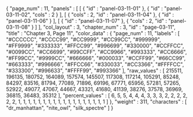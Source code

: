 {
  "page_num" : 11,
  "panels" : [
    [
      {
        "id" : "panel-03-11-01"
      },
      {
        "id" : "panel-03-11-02",
        "cols" : 2
      }
    ],
    [
      {
        "cols" : 2,
        "id" : "panel-03-11-04"
      },
      {
        "id" : "panel-03-11-06"
      }
    ],
    [
      {
        "id" : "panel-03-11-07"
      },
      {
        "cols" : 2,
        "id" : "panel-03-11-08"
      }
    ]
  ],
  "col_layout" : 3,
  "chapter_num" : 3,
  "id" : "page-03-11",
  "title" : "Chapter 3, Page 11",
  "color_data" : {
    "page_num" : 11,
    "labels" : [
      "#CCCCCC",
      "#CCCC99",
      "#CC9999",
      "#CC99CC",
      "#999999",
      "#FF9999",
      "#333333",
      "#FFCC99",
      "#996699",
      "#330000",
      "#CCFFCC",
      "#0099CC",
      "#CC6699",
      "#99CCFF",
      "#CC9966",
      "#993333",
      "#CC6666",
      "#FF99CC",
      "#9999CC",
      "#666666",
      "#000033",
      "#CCFF99",
      "#66CC99",
      "#663333",
      "#996666",
      "#FFCC66",
      "#330033",
      "#CC3366",
      "#FFFFCC",
      "#333300",
      "#996633",
      "#FFFF99",
      "#993366"
    ],
    "raw_values" : [
      215511,
      196135,
      180752,
      164089,
      157574,
      145507,
      117308,
      117214,
      105291,
      85248,
      84297,
      83516,
      81794,
      77089,
      71896,
      69196,
      67771,
      65956,
      57281,
      57265,
      52922,
      49077,
      47067,
      44667,
      43321,
      41680,
      41139,
      38276,
      37578,
      36969,
      36815,
      36483,
      35312
    ],
    "percent_values" : [
      6,
      5,
      5,
      4,
      4,
      4,
      3,
      3,
      3,
      2,
      2,
      2,
      2,
      2,
      2,
      1,
      1,
      1,
      1,
      1,
      1,
      1,
      1,
      1,
      1,
      1,
      1,
      1,
      1,
      1,
      1,
      1,
      1
    ]
  },
  "weight" : 311,
  "characters" : [
    "dr_manhattan",
    "nite_owl",
    "silk_spectre"
  ]
}
